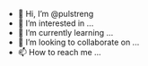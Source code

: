 - 👋 Hi, I’m @pulstreng
- 👀 I’m interested in ...
- 🌱 I’m currently learning ...
- 💞️ I’m looking to collaborate on ...
- 📫 How to reach me ...

<!---
pulstreng/pulstreng is a ✨ special ✨ repository because its `README.md` (this file) appears on your GitHub profile.
You can click the Preview link to take a look at your changes.
--->
